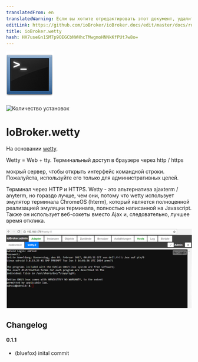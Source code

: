 ```yaml
---
translatedFrom: en
translatedWarning: Если вы хотите отредактировать этот документ, удалите поле «translationFrom», в противном случае этот документ будет снова автоматически переведен
editLink: https://github.com/ioBroker/ioBroker.docs/edit/master/docs/ru/adapterref/iobroker.wetty/README.md
title: ioBroker.wetty
hash: HX7useGn1SM7p9OEGCbNWHhcTMwgmoHNNkKfPUt7w8o=
---
```

![логотип](../../../en/adapterref/iobroker.wetty/admin/wetty.png)

![Количество установок](http://iobroker.live/badges/wetty-stable.svg)

# IoBroker.wetty
На основании [wetty](https://github.com/krishnasrinivas/wetty).

Wetty = Web + tty. Терминальный доступ в браузере через http / https

мокрый сервер, чтобы открыть интерфейс командной строки.
Пожалуйста, используйте его только для административных целей.

Терминал через HTTP и HTTPS. Wetty - это альтернатива ajaxterm / anyterm, но гораздо лучше, чем они, потому что wetty использует эмулятор терминала ChromeOS (hterm), который является полноценной реализацией эмуляции терминала, полностью написанной на Javascript.
Также он использует веб-сокеты вместо Ajax и, следовательно, лучшее время отклика.

![Скриншот](../../../en/adapterref/iobroker.wetty/img/screen1.png)

## Changelog

#### 0.1.1
* (bluefox) inital commit